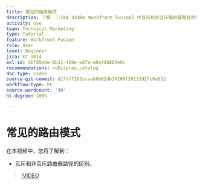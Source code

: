 ```yaml
---
title: 常见的路由模式
description: 了解  [!DNL Adobe Workfront Fusion] 中互斥和非互斥路由器路径的区别。
activity: use
team: Technical Marketing
type: Tutorial
feature: Workfront Fusion
role: User
level: Beginner
jira: KT-9014
exl-id: dbf95ede-8b11-4b9e-a87a-a0e4db863e9c
recommendations: noDisplay,catalog
doc-type: video
source-git-commit: d17df7162ccaab6b62db34209f50131927c0a532
workflow-type: ht
source-wordcount: '30'
ht-degree: 100%

---
```


# 常见的路由模式

在本视频中，您将了解到：

* 互斥和非互斥路由器路径的区别。

>[!VIDEO](https://video.tv.adobe.com/v/3417253/?quality=12&learn=on&enablevpops&captions=chi_hans)
